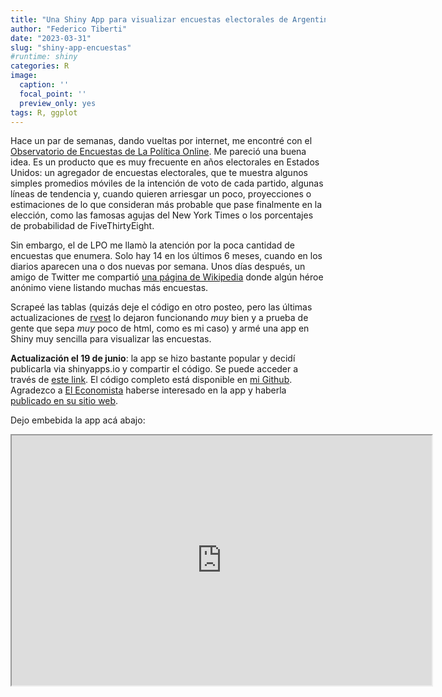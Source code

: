 ```yaml
---
title: "Una Shiny App para visualizar encuestas electorales de Argentina"
author: "Federico Tiberti"
date: "2023-03-31"
slug: "shiny-app-encuestas"
#runtime: shiny
categories: R
image:
  caption: ''
  focal_point: ''
  preview_only: yes
tags: R, ggplot
---
```




Hace un par de semanas, dando vueltas por internet, me encontré con el [Observatorio de Encuestas de La Política Online](http://observatorio.lapoliticaonline.com/presidente). Me pareció una buena idea. Es un producto que es muy frecuente en años electorales en Estados Unidos: un agregador de encuestas electorales, que te muestra algunos simples promedios móviles de la intención de voto de cada partido, algunas líneas de tendencia y, cuando quieren arriesgar un poco, proyecciones o estimaciones de lo que consideran más probable que pase finalmente en la elección, como las famosas agujas del New York Times o los porcentajes de probabilidad de FiveThirtyEight. 

Sin embargo, el de LPO me llamò la atención por la poca cantidad de encuestas que enumera. Solo hay 14 en los últimos 6 meses, cuando en los diarios aparecen una o dos nuevas por semana. Unos días después, un amigo de Twitter me compartió [una página de Wikipedia](https://es.wikipedia.org/wiki/Anexo:Encuestas_de_intenci%C3%B3n_de_voto_para_las_elecciones_presidenciales_de_Argentina_de_2023) donde algún héroe anónimo viene listando muchas más encuestas.

Scrapeé las tablas (quizás deje el código en otro posteo, pero las últimas actualizaciones de [rvest](https://rvest.tidyverse.org/) lo dejaron funcionando _muy_ bien y a prueba de gente que sepa _muy_ poco de html, como es mi caso) y armé una app en Shiny muy sencilla para visualizar las encuestas. 


**Actualización el 19 de junio**: la app se hizo bastante popular y decidí publicarla via shinyapps.io y compartir el código. Se puede acceder a través de [este link](https://fedetiberti.shinyapps.io/encuestas_app/). El código completo está disponible en [mi Github](https://github.com/fedetiberti/encuestas_app/blob/main/app_encuestas.R). Agradezco a [El Economista](https://eleconomista.com.ar/) haberse interesado en la app y haberla [publicado en su sitio web](https://eleconomista.com.ar/encuestas-2023).


Dejo embebida la app acá abajo:


<iframe src="https://fedetiberti.shinyapps.io/encuestas_app/?showcase=0" width="672" height="400px" data-external="1"></iframe>


